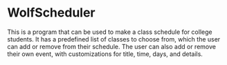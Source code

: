 # WolfScheduler
This is a program that can be used to make a class schedule for college students. It has a predefined list of classes to choose from, which the user can add or remove from their schedule. The user can also add or remove their own event, with customizations for title, time, days, and details.
